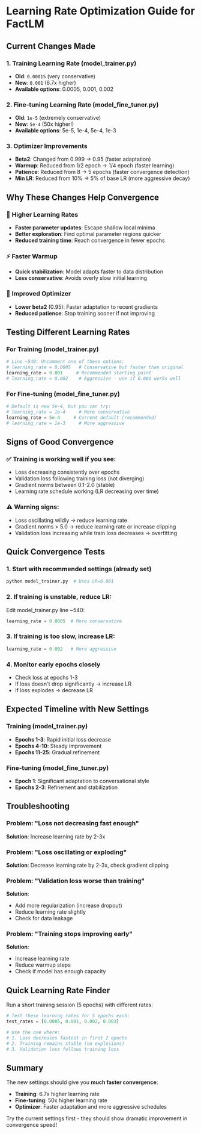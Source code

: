 # Learning Rate Optimization Guide for FactLM

## Current Changes Made

### 1. **Training Learning Rate** (model_trainer.py)
- **Old**: `0.00015` (very conservative)
- **New**: `0.001` (6.7x higher)
- **Available options**: 0.0005, 0.001, 0.002

### 2. **Fine-tuning Learning Rate** (model_fine_tuner.py)
- **Old**: `1e-5` (extremely conservative)
- **New**: `5e-4` (50x higher!)
- **Available options**: 5e-5, 1e-4, 5e-4, 1e-3

### 3. **Optimizer Improvements**
- **Beta2**: Changed from 0.999 → 0.95 (faster adaptation)
- **Warmup**: Reduced from 1/2 epoch → 1/4 epoch (faster learning)
- **Patience**: Reduced from 8 → 5 epochs (faster convergence detection)
- **Min LR**: Reduced from 10% → 5% of base LR (more aggressive decay)

## Why These Changes Help Convergence

### 🚀 **Higher Learning Rates**
- **Faster parameter updates**: Escape shallow local minima
- **Better exploration**: Find optimal parameter regions quicker
- **Reduced training time**: Reach convergence in fewer epochs

### ⚡ **Faster Warmup**
- **Quick stabilization**: Model adapts faster to data distribution
- **Less conservative**: Avoids overly slow initial learning

### 🎯 **Improved Optimizer**
- **Lower beta2** (0.95): Faster adaptation to recent gradients
- **Reduced patience**: Stop training sooner if not improving

## Testing Different Learning Rates

### For Training (model_trainer.py)
```python
# Line ~540: Uncomment one of these options:
# learning_rate = 0.0005   # Conservative but faster than original
learning_rate = 0.001     # Recommended starting point
# learning_rate = 0.002    # Aggressive - use if 0.001 works well
```

### For Fine-tuning (model_fine_tuner.py)
```python
# Default is now 5e-4, but you can try:
# learning_rate = 1e-4     # More conservative
learning_rate = 5e-4     # Current default (recommended)
# learning_rate = 1e-3     # More aggressive
```

## Signs of Good Convergence

### ✅ **Training is working well if you see:**
- Loss decreasing consistently over epochs
- Validation loss following training loss (not diverging)
- Gradient norms between 0.1-2.0 (stable)
- Learning rate schedule working (LR decreasing over time)

### ⚠️ **Warning signs:**
- Loss oscillating wildly → reduce learning rate
- Gradient norms > 5.0 → reduce learning rate or increase clipping
- Validation loss increasing while train loss decreases → overfitting

## Quick Convergence Tests

### 1. **Start with recommended settings** (already set)
```bash
python model_trainer.py  # Uses LR=0.001
```

### 2. **If training is unstable**, reduce LR:
Edit model_trainer.py line ~540:
```python
learning_rate = 0.0005  # More conservative
```

### 3. **If training is too slow**, increase LR:
```python
learning_rate = 0.002   # More aggressive
```

### 4. **Monitor early epochs closely**
- Check loss at epochs 1-3
- If loss doesn't drop significantly → increase LR
- If loss explodes → decrease LR

## Expected Timeline with New Settings

### Training (model_trainer.py)
- **Epochs 1-3**: Rapid initial loss decrease
- **Epochs 4-10**: Steady improvement
- **Epochs 11-25**: Gradual refinement

### Fine-tuning (model_fine_tuner.py)
- **Epoch 1**: Significant adaptation to conversational style
- **Epochs 2-3**: Refinement and stabilization

## Troubleshooting

### Problem: "Loss not decreasing fast enough"
**Solution**: Increase learning rate by 2-3x

### Problem: "Loss oscillating or exploding"
**Solution**: Decrease learning rate by 2-3x, check gradient clipping

### Problem: "Validation loss worse than training"
**Solution**: 
- Add more regularization (increase dropout)
- Reduce learning rate slightly
- Check for data leakage

### Problem: "Training stops improving early"
**Solution**:
- Increase learning rate
- Reduce warmup steps
- Check if model has enough capacity

## Quick Learning Rate Finder

Run a short training session (5 epochs) with different rates:

```python
# Test these learning rates for 5 epochs each:
test_rates = [0.0005, 0.001, 0.002, 0.003]

# Use the one where:
# 1. Loss decreases fastest in first 2 epochs
# 2. Training remains stable (no explosions)
# 3. Validation loss follows training loss
```

## Summary

The new settings should give you **much faster convergence**:
- **Training**: 6.7x higher learning rate
- **Fine-tuning**: 50x higher learning rate  
- **Optimizer**: Faster adaptation and more aggressive schedules

Try the current settings first - they should show dramatic improvement in convergence speed! 